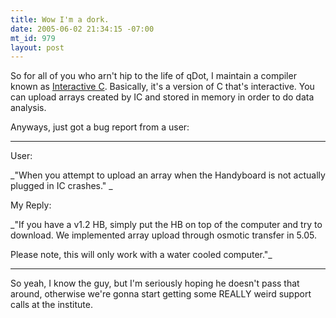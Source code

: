 ```yaml
--- 
title: Wow I'm a dork.
date: 2005-06-02 21:34:15 -07:00
mt_id: 979
layout: post
---
```

So for all of you who arn't hip to the life of qDot, I maintain a compiler known as [Interactive C][1]. Basically, it's a version of C that's interactive. You can upload arrays created by IC and stored in memory in order to do data analysis.

Anyways, just got a bug report from a user:

---

User: 

_"When you attempt to upload an array when the Handyboard is not actually plugged in IC crashes." _

My Reply: 

_"If you have a v1.2 HB, simply put the HB on top of the computer and try to download. We implemented array upload through osmotic transfer in 5.05.

Please note, this will only work with a water cooled computer."_

---

So yeah, I know the guy, but I'm seriously hoping he doesn't pass that around, otherwise we're gonna start getting some REALLY weird support calls at the institute.

   [1]: http://www.botball.org/ic

